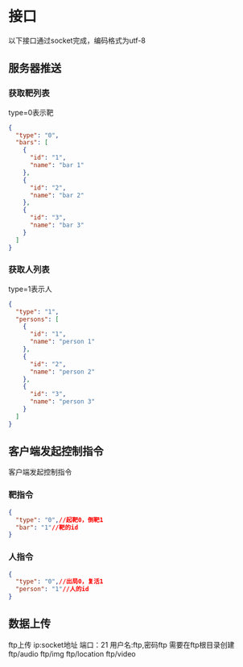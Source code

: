 # 接口

以下接口通过socket完成，编码格式为utf-8

## 服务器推送

### 获取靶列表

type=0表示靶
```json {.line-numbers}
{
  "type": "0",
  "bars": [
    {
      "id": "1",
      "name": "bar 1"
    },
    {
      "id": "2",
      "name": "bar 2"
    },
    {
      "id": "3",
      "name": "bar 3"
    }
  ]
}

```
### 获取人列表

type=1表示人
```json {.line-numbers}
{
  "type": "1",
  "persons": [
    {
      "id": "1",
      "name": "person 1"
    },
    {
      "id": "2",
      "name": "person 2"
    },
    {
      "id": "3",
      "name": "person 3"
    }
  ]
}

```

## 客户端发起控制指令

客户端发起控制指令

### 靶指令

```json
{
  "type": "0",//起靶0，倒靶1
  "bar": "1"//靶的id
}
```

### 人指令


```json
{
  "type": "0",//出局0，复活1
  "person": "1"//人的id
}
```
## 数据上传

ftp上传
ip:socket地址
端口：21
用户名:ftp,密码ftp
需要在ftp根目录创建
ftp/audio  ftp/img  ftp/location  ftp/video


